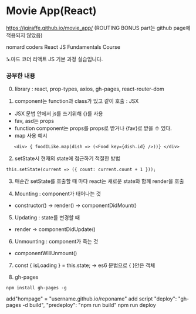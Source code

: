 # Movie App(React)

<https://jgiraffe.github.io/movie_app/> (ROUTING BONUS part는 github page에 적용되지 않았음)

nomard coders React JS Fundamentals Course

노마드 코더 리액트 JS 기본 과정 실습입니다.

### 공부한 내용

0. library : react, prop-types, axios, gh-pages, react-router-dom

1. component는 function과 class가 있고 <Food fav = "kimchi" asd = {true} /> 같이 호출 : JSX

- JSX 문법 안에서 js를 쓰기위해 {}를 사용
- fav, asd는 props
- function component는 props를 props로 받거나 {fav}로 받을 수 있다.
- map 사용 예시

```
   <div> { foodILike.map(dish => (<Food key={dish.id} />))} </div>
```

2. setState시 현재의 state에 접근하기 적절한 방법

```
this.setState(current => ({ count: current.count + 1 }));
```

3. 매순간 setState를 호출할 때 마다 react는 새로운 state와 함께 render을 호출

4. Mounting : component가 태어나는 것

- constructor() -> render() -> componentDidMount()

5. Updating : state를 변경할 때

- render -> componentDidUpdate()

6. Unmounting : component가 죽는 것

- componentWillUnmount()

7. const { isLoading } = this.state; -> es6 문법으로 { }안은 객체

8. gh-pages

```
npm install gh-pages -g
```

add"hompage" = "username.github.io/reponame"
add script
"deploy": "gh-pages -d build",
"predeploy": "npm run build"
npm run deploy
